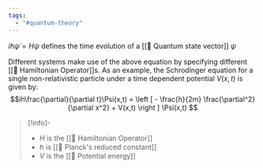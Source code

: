 ```yaml
---
tags:
  - "#quantum-theory"
---
```

$i \hbar \dot \psi = H \psi$ defines the time evolution of a [[📘 Quantum state vector]] $\psi$

Different systems make use of the above equation by specifying different [[📘 Hamiltonian Operator]]s. As an example, the Schrodinger equation for a single non-relativistic particle under a time dependent potential $V(x,t)$ is given by: $$ih\frac{\partial}{\partial t}\Psi(x,t) = \left [ - \frac{h}{2m} \frac{\partial^2}{\partial x^2} + V(x,t) \right ] \Psi(x,t) $$
>[!info]-
> - $H$ is the [[📘 Hamiltonian Operator]] 
> - $\hbar$ is [[📘 Planck's reduced constant]]
> - $V$ is the [[📘 Potential energy]]